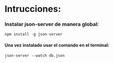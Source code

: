 # Intrucciones:

### Instalar json-server de manera global:

```
npm install -g json-server
```

#### Una vez instalado usar el comando en el terminal:

```
json-server --watch db.json
```
